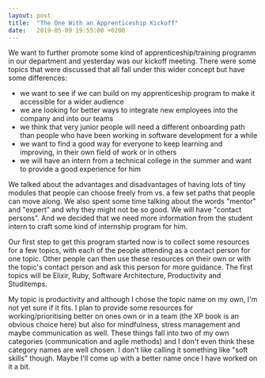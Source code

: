 ```yaml
---
layout: post
title:  "The One With an Apprenticeship Kickoff"
date:   2019-05-09 19:55:00 +0200
---
```


We want to further promote some kind of apprenticeship/training programm in our department and yesterday was our kickoff meeting. There were some topics that were discussed that all fall under this wider concept but have some differences: 

- we want to see if we can build on my apprenticeship program to make it accessible for a wider audience
- we are looking for better ways to integrate new employees into the company and into our teams
- we think that very junior people will need a different onboarding path than people who have been working in software development for a while
- we want to find a good way for everyone to keep learning and improving, in their own field of work or in others
- we will have an intern from a technical college in the summer and want to provide a good experience for him

We talked about the advantages and disadvantages of having lots of tiny modules that people can choose freely from vs. a few set paths that people can move along. We also spent some time talking about the words "mentor" and "expert" and why they might not be so good. We will have "contact persons". And we decided that we need more information from the student intern to craft some kind of internship program for him.

Our first step to get this program started now is to collect some resources for a few topics, with each of the people attending as a contact person for one topic. Other people can then use these resources on their own or with the topic's contact person and ask this person for more guidance. The first topics will be Elixir, Ruby, Software Architecture, Productivity and Studitemps. 

My topic is productivity and although I chose the topic name on my own, I'm not yet sure if it fits. I plan to provide some resources for working/prioritising better on ones own or in a team (the XP book is an obvious choice here) but also for mindfulness, stress management and maybe communication as well. These things fall into two of my own categories (communication and agile methods) and I don't even think these category names are well chosen. I don't like calling it something like "soft skills" though. Maybe I'll come up with a better name once I have worked on it a bit. 

